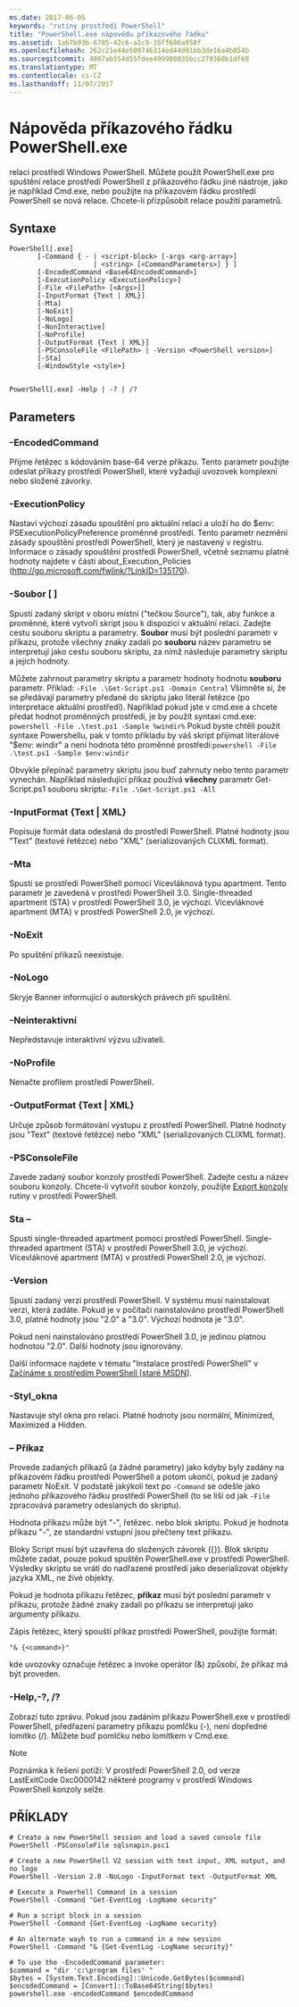 ```yaml
---
ms.date: 2017-06-05
keywords: "rutiny prostředí PowerShell"
title: "PowerShell.exe nápovědu příkazového řádku"
ms.assetid: 1ab7b93b-6785-42c6-a1c9-35ff686a958f
ms.openlocfilehash: 262c21e44e509746314ed44d91bb3de16a4b854b
ms.sourcegitcommit: 4807ab554d55fdee499980835bcc279368b1df68
ms.translationtype: MT
ms.contentlocale: cs-CZ
ms.lasthandoff: 11/07/2017
---
```

# <a name="powershellexe-command-line-help"></a>Nápověda příkazového řádku PowerShell.exe
relaci prostředí Windows PowerShell. Můžete použít PowerShell.exe pro spuštění relace prostředí PowerShell z příkazového řádku jiné nástroje, jako je například Cmd.exe, nebo použijte na příkazovém řádku prostředí PowerShell se nová relace. Chcete-li přizpůsobit relace použití parametrů.

## <a name="syntax"></a>Syntaxe

```syntax
PowerShell[.exe]
       [-Command { - | <script-block> [-args <arg-array>]
                     | <string> [<CommandParameters>] } ]
       [-EncodedCommand <Base64EncodedCommand>]
       [-ExecutionPolicy <ExecutionPolicy>]
       [-File <FilePath> [<Args>]]
       [-InputFormat {Text | XML}] 
       [-Mta]
       [-NoExit]
       [-NoLogo]
       [-NonInteractive] 
       [-NoProfile] 
       [-OutputFormat {Text | XML}] 
       [-PSConsoleFile <FilePath> | -Version <PowerShell version>]
       [-Sta]
       [-WindowStyle <style>]
        

PowerShell[.exe] -Help | -? | /?
```

## <a name="parameters"></a>Parameters

### <a name="-encodedcommand-base64encodedcommand"></a>-EncodedCommand<Base64EncodedCommand>
Přijme řetězec s kódováním base-64 verze příkazu. Tento parametr použijte odeslat příkazy prostředí PowerShell, které vyžadují uvozovek komplexní nebo složené závorky.

### <a name="-executionpolicy-executionpolicy"></a>-ExecutionPolicy<ExecutionPolicy>
Nastaví výchozí zásadu spouštění pro aktuální relaci a uloží ho do $env: PSExecutionPolicyPreference proměnné prostředí. Tento parametr nezmění zásady spouštění prostředí PowerShell, který je nastavený v registru. Informace o zásady spouštění prostředí PowerShell, včetně seznamu platné hodnoty najdete v části about_Execution_Policies (http://go.microsoft.com/fwlink/?LinkID=135170).

### <a name="-file-filepath-parameters"></a>-Soubor <FilePath> \[ <Parameters>]
Spustí zadaný skript v oboru místní ("tečkou Source"), tak, aby funkce a proměnné, které vytvoří skript jsou k dispozici v aktuální relaci. Zadejte cestu souboru skriptu a parametry. **Soubor** musí být poslední parametr v příkazu, protože všechny znaky zadali po **souboru** název parametru se interpretují jako cestu souboru skriptu, za nímž následuje parametry skriptu a jejich hodnoty.

Můžete zahrnout parametry skriptu a parametr hodnoty hodnotu **souboru** parametr. Příklad: `-File .\Get-Script.ps1 -Domain Central` Všimněte si, že se předávají parametry předané do skriptu jako literál řetězce (po interpretace aktuální prostředí).
Například pokud jste v cmd.exe a chcete předat hodnot proměnných prostředí, je by použít syntaxi cmd.exe: `powershell -File .\test.ps1 -Sample %windir%` Pokud byste chtěli použít syntaxe Powershellu, pak v tomto příkladu by váš skript přijímat literálové "$env: windir" a není hodnota této proměnné prostředí:`powershell -File .\test.ps1 -Sample $env:windir`

Obvykle přepínač parametry skriptu jsou buď zahrnuty nebo tento parametr vynechán. Například následující příkaz používá **všechny** parametr Get-Script.ps1 souboru skriptu:`-File .\Get-Script.ps1 -All`

### <a name="-inputformat-text--xml"></a>\-InputFormat {Text | XML}
Popisuje formát data odeslaná do prostředí PowerShell. Platné hodnoty jsou "Text" (textové řetězce) nebo "XML" (serializovaných CLIXML format).

### <a name="-mta"></a>-Mta
Spustí se prostředí PowerShell pomocí Vícevláknová typu apartment. Tento parametr je zavedená v prostředí PowerShell 3.0. Single-threaded apartment (STA) v prostředí PowerShell 3.0, je výchozí. Vícevláknové apartment (MTA) v prostředí PowerShell 2.0, je výchozí.

### <a name="-noexit"></a>-NoExit
Po spuštění příkazů neexistuje.

### <a name="-nologo"></a>-NoLogo
Skryje Banner informující o autorských právech při spuštění.

### <a name="-noninteractive"></a>-Neinteraktivní
Nepředstavuje interaktivní výzvu uživateli.

### <a name="-noprofile"></a>-NoProfile
Nenačte profilem prostředí PowerShell.

### <a name="-outputformat-text--xml"></a>-OutputFormat {Text | XML}
Určuje způsob formátování výstupu z prostředí PowerShell. Platné hodnoty jsou "Text" (textové řetězce) nebo "XML" (serializovaných CLIXML format).

### <a name="-psconsolefile-filepath"></a>-PSConsoleFile<FilePath>
Zavede zadaný soubor konzoly prostředí PowerShell. Zadejte cestu a název souboru konzoly. Chcete-li vytvořit soubor konzoly, použijte [Export konzoly](https://technet.microsoft.com/en-us/library/4bab1c02-9e61-4aaf-9957-11d1934ef4ef) rutiny v prostředí PowerShell.

### <a name="-sta"></a>Sta –
Spustí single-threaded apartment pomocí prostředí PowerShell. Single-threaded apartment (STA) v prostředí PowerShell 3.0, je výchozí. Vícevláknové apartment (MTA) v prostředí PowerShell 2.0, je výchozí.

### <a name="-version-powershell-version"></a>-Version<PowerShell Version>
Spustí zadaný verzi prostředí PowerShell. V systému musí nainstalovat verzi, která zadáte. Pokud je v počítači nainstalováno prostředí PowerShell 3.0, platné hodnoty jsou "2.0" a "3.0". Výchozí hodnota je "3.0".

Pokud není nainstalováno prostředí PowerShell 3.0, je jedinou platnou hodnotou "2.0". Další hodnoty jsou ignorovány.

Další informace najdete v tématu "Instalace prostředí PowerShell" v [Začínáme s prostředím PowerShell [staré MSDN]](https://technet.microsoft.com/en-us/library/69555d95-b481-43e1-86e7-b46d68b3e2dd).

### <a name="-windowstyle-window-style"></a>-Styl_okna<Window style>
Nastavuje styl okna pro relaci. Platné hodnoty jsou normální, Minimized, Maximized a Hidden.

### <a name="-command"></a>– Příkaz
Provede zadaných příkazů (a žádné parametry) jako kdyby byly zadány na příkazovém řádku prostředí PowerShell a potom ukončí, pokud je zadaný parametr NoExit.
V podstatě jakýkoli text po `-Command` se odešle jako jednoho příkazového řádku prostředí PowerShell (to se liší od jak `-File` zpracovává parametry odeslaných do skriptu).

Hodnota příkazu může být "-", řetězec. nebo blok skriptu. Pokud je hodnota příkazu "-", ze standardní vstupní jsou přečteny text příkazu.

Bloky Script musí být uzavřena do složených závorek ({}). Blok skriptu můžete zadat, pouze pokud spuštěn PowerShell.exe v prostředí PowerShell. Výsledky skriptu se vrátí do nadřazené prostředí jako deserializovat objekty jazyka XML, ne živé objekty.

Pokud je hodnota příkazu řetězec, **příkaz** musí být poslední parametr v příkazu, protože žádné znaky zadali po příkazu se interpretují jako argumenty příkazu.

Zápis řetězec, který spouští příkaz prostředí PowerShell, použijte formát:

```
"& {<command>}"
```

kde uvozovky označuje řetězec a invoke operátor (&) způsobí, že příkaz má být proveden.

### <a name="-help---"></a>-Help,-?, /?
Zobrazí tuto zprávu. Pokud jsou zadáním příkazu PowerShell.exe v prostředí PowerShell, předřazení parametry příkazu pomlčku (-), není dopředné lomítko (/). Můžete buď pomlčku nebo lomítkem v Cmd.exe.

> [!NOTE]
> Poznámka k řešení potíží: V prostředí PowerShell 2.0, od verze LastExitCode 0xc0000142 některé programy v prostředí Windows PowerShell konzoly selže.

## <a name="examples"></a>PŘÍKLADY

```
# Create a new PowerShell session and load a saved console file
PowerShell -PSConsoleFile sqlsnapin.psc1

# Create a new PowerShell V2 session with text input, XML output, and no logo
PowerShell -Version 2.0 -NoLogo -InputFormat text -OutputFormat XML

# Execute a Powerhell Command in a session
PowerShell -Command "Get-EventLog -LogName security"

# Run a script block in a session
PowerShell -Command {Get-EventLog -LogName security}

# An alternate wayh to run a command in a new session
PowerShell -Command "& {Get-EventLog -LogName security}"

# To use the -EncodedCommand parameter:
$command = "dir 'c:\program files' "
$bytes = [System.Text.Encoding]::Unicode.GetBytes($command)
$encodedCommand = [Convert]::ToBase64String($bytes)
powershell.exe -encodedCommand $encodedCommand
```

